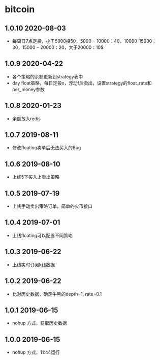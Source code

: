 # bitcoin

## 1.0.10 2020-08-03
- 每周日7点定投，小于5000投50$，5000-10000：40$，10000-15000：30$，15000-20000：20$，大于20000：10$

## 1.0.9 2020-04-22
- 各个策略的余额更新到strategy表中
- day float策略，每日定投x，浮动f后卖出，设置strategy的float_rate和per_money参数

## 1.0.8 2020-01-23
- 余额放入redis

## 1.0.7 2019-08-11
- 修改floating卖单后无法买入的Bug

## 1.0.6 2019-08-10
- 上线5下买入上卖出策略

## 1.0.5 2019-07-19
- 上线手动卖出策略订单，简单的火币接口

## 1.0.4 2019-07-01
- 上线floating可以配置不同策略

## 1.0.3 2019-06-22
- 上线实时订阅k线数据

## 1.0.2 2019-06-22
- 比对历史数据，确定牛熊的depth=1, rate=0.1

## 1.0.1 2019-06-15
- nohup 方式，获取历史数据

## 1.0.0 2019-06-15
- nohup 方式，11:44运行